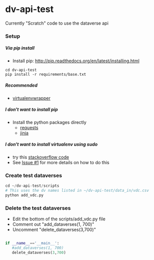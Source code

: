 dv-api-test
===========

Currently "Scratch" code to use the dataverse api

### Setup 

##### Via pip install 

+ Install pip: http://pip.readthedocs.org/en/latest/installing.html
```
cd dv-api-test
pip install -r requirements/base.txt
```

##### **Recommended**

+ [virtualenvwrapper](http://virtualenvwrapper.readthedocs.org/en/latest/install.html#basic-installation)

##### I don't want to install pip

+ Install the python packages directly
    + [requests](http://docs.python-requests.org/en/latest/user/install/)
    + [jinja](http://jinja.pocoo.org/docs/intro/#installation)

##### I don't want to install virtualenv using sudo

+ try this [stackoverflow code](http://stackoverflow.com/questions/9348869/how-to-install-virtualenv-without-using-sudo/15555989#15555989)
+ See [Issue #1](https://github.com/IQSS/dv-api-test/issues/1) for more details on how to do this

### Create test dataverses

```python
cd ~/dv-api-test/scripts
# This uses the dv names listed in ~/dv-api-test/data_in/vdc.csv
python add_vdc.py
``` 

### Delete the test dataverses

+ Edit the bottom of the scripts/add_vdc.py file
+ Comment out "add_dataverses(1, 700)"
+ Uncomment "delete_dataverses(3,700)"
```python

if __name__=='__main__':
   #add_dataverses(1, 700)
   delete_dataverses(3,700)
```
